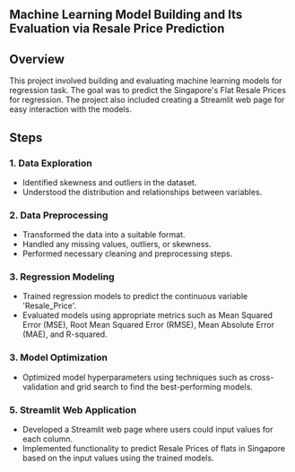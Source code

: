 ## Machine Learning Model Building and Its Evaluation via Resale Price Prediction

## Overview
This project involved building and evaluating machine learning models for regression task. 
The goal was to predict the Singapore's Flat Resale Prices for regression. The project also included creating a Streamlit web page for easy interaction with the models.

## Steps

### 1. Data Exploration
- Identified skewness and outliers in the dataset.
- Understood the distribution and relationships between variables.

### 2. Data Preprocessing
- Transformed the data into a suitable format.
- Handled any missing values, outliers, or skewness.
- Performed necessary cleaning and preprocessing steps.

### 3. Regression Modeling
- Trained regression models to predict the continuous variable 'Resale_Price'.
- Evaluated models using appropriate metrics such as Mean Squared Error (MSE), Root Mean Squared Error (RMSE), Mean Absolute Error (MAE), and R-squared.

### 3. Model Optimization
- Optimized model hyperparameters using techniques such as cross-validation and grid search to find the best-performing models.

### 5. Streamlit Web Application
- Developed a Streamlit web page where users could input values for each column.
- Implemented functionality to predict Resale Prices of flats in Singapore based on the input values using the trained models.


